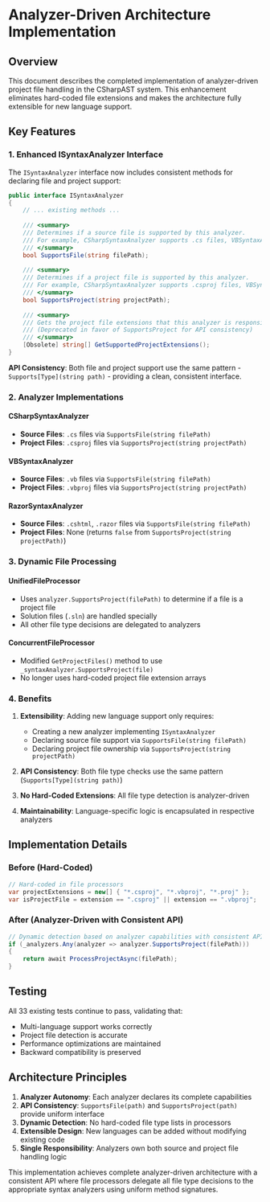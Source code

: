 # Analyzer-Driven Architecture Implementation

## Overview
This document describes the completed implementation of analyzer-driven project file handling in the CSharpAST system. This enhancement eliminates hard-coded file extensions and makes the architecture fully extensible for new language support.

## Key Features

### 1. Enhanced ISyntaxAnalyzer Interface
The `ISyntaxAnalyzer` interface now includes consistent methods for declaring file and project support:
```csharp
public interface ISyntaxAnalyzer
{
    // ... existing methods ...
    
    /// <summary>
    /// Determines if a source file is supported by this analyzer.
    /// For example, CSharpSyntaxAnalyzer supports .cs files, VBSyntaxAnalyzer supports .vb files.
    /// </summary>
    bool SupportsFile(string filePath);
    
    /// <summary>
    /// Determines if a project file is supported by this analyzer.
    /// For example, CSharpSyntaxAnalyzer supports .csproj files, VBSyntaxAnalyzer supports .vbproj files.
    /// </summary>
    bool SupportsProject(string projectPath);
    
    /// <summary>
    /// Gets the project file extensions that this analyzer is responsible for processing.
    /// (Deprecated in favor of SupportsProject for API consistency)
    /// </summary>
    [Obsolete] string[] GetSupportedProjectExtensions();
}
```

**API Consistency**: Both file and project support use the same pattern - `Supports[Type](string path)` - providing a clean, consistent interface.

### 2. Analyzer Implementations

#### CSharpSyntaxAnalyzer
- **Source Files**: `.cs` files via `SupportsFile(string filePath)`
- **Project Files**: `.csproj` files via `SupportsProject(string projectPath)`

#### VBSyntaxAnalyzer  
- **Source Files**: `.vb` files via `SupportsFile(string filePath)`
- **Project Files**: `.vbproj` files via `SupportsProject(string projectPath)`

#### RazorSyntaxAnalyzer
- **Source Files**: `.cshtml`, `.razor` files via `SupportsFile(string filePath)`
- **Project Files**: None (returns `false` from `SupportsProject(string projectPath)`)

### 3. Dynamic File Processing

#### UnifiedFileProcessor
- Uses `analyzer.SupportsProject(filePath)` to determine if a file is a project file
- Solution files (`.sln`) are handled specially
- All other file type decisions are delegated to analyzers

#### ConcurrentFileProcessor
- Modified `GetProjectFiles()` method to use `_syntaxAnalyzer.SupportsProject(file)`
- No longer uses hard-coded project file extension arrays

### 4. Benefits

1. **Extensibility**: Adding new language support only requires:
   - Creating a new analyzer implementing `ISyntaxAnalyzer`
   - Declaring source file support via `SupportsFile(string filePath)`
   - Declaring project file ownership via `SupportsProject(string projectPath)`

2. **API Consistency**: Both file type checks use the same pattern (`Supports[Type](string path)`)

3. **No Hard-Coded Extensions**: All file type detection is analyzer-driven

4. **Maintainability**: Language-specific logic is encapsulated in respective analyzers

## Implementation Details

### Before (Hard-Coded)
```csharp
// Hard-coded in file processors
var projectExtensions = new[] { "*.csproj", "*.vbproj", "*.proj" };
var isProjectFile = extension == ".csproj" || extension == ".vbproj";
```

### After (Analyzer-Driven with Consistent API)
```csharp
// Dynamic detection based on analyzer capabilities with consistent API
if (_analyzers.Any(analyzer => analyzer.SupportsProject(filePath)))
{
    return await ProcessProjectAsync(filePath);
}
```

## Testing
All 33 existing tests continue to pass, validating that:
- Multi-language support works correctly
- Project file detection is accurate
- Performance optimizations are maintained
- Backward compatibility is preserved

## Architecture Principles

1. **Analyzer Autonomy**: Each analyzer declares its complete capabilities
2. **API Consistency**: `SupportsFile(path)` and `SupportsProject(path)` provide uniform interface
3. **Dynamic Detection**: No hard-coded file type lists in processors
4. **Extensible Design**: New languages can be added without modifying existing code
5. **Single Responsibility**: Analyzers own both source and project file handling logic

This implementation achieves complete analyzer-driven architecture with a consistent API where file processors delegate all file type decisions to the appropriate syntax analyzers using uniform method signatures.
